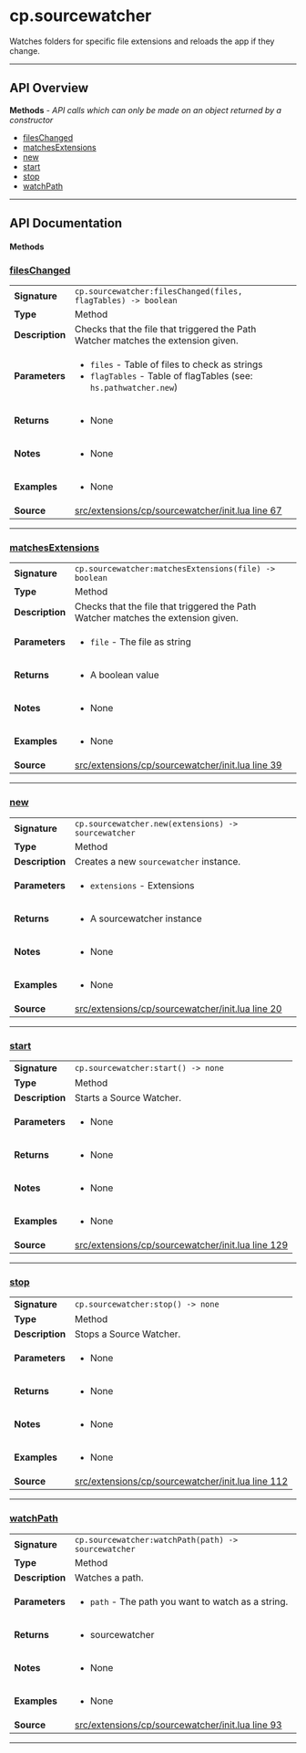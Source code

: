 # cp.sourcewatcher

Watches folders for specific file extensions and reloads the app if they change.

---

## API Overview
**Methods** - _API calls which can only be made on an object returned by a constructor_
 * [filesChanged](#fileschanged)
 * [matchesExtensions](#matchesextensions)
 * [new](#new)
 * [start](#start)
 * [stop](#stop)
 * [watchPath](#watchpath)


---

## API Documentation

#### Methods


### [filesChanged](#fileschanged)

|                                             |                                                                                     |
| --------------------------------------------|-------------------------------------------------------------------------------------|
| **Signature**                               | `cp.sourcewatcher:filesChanged(files, flagTables) -> boolean`                                                                    |
| **Type**                                    | Method                                                                     |
| **Description**                             | Checks that the file that triggered the Path Watcher matches the extension given.                                                                     |
| **Parameters**                              | <ul><li>`files`      - Table of files to check as strings</li><li>`flagTables` - Table of flagTables (see: `hs.pathwatcher.new`)</li></ul> |
| **Returns**                                 | <ul><li>None</li></ul>          |
| **Notes**                                   | <ul><li>None</li></ul> |
| **Examples**                                | <ul><li>None</li></ul> |
| **Source**                                  | [src/extensions/cp/sourcewatcher/init.lua line 67](https://github.com/CommandPost/CommandPost/blob/develop/src/extensions/cp/sourcewatcher/init.lua#L67) |

---


### [matchesExtensions](#matchesextensions)

|                                             |                                                                                     |
| --------------------------------------------|-------------------------------------------------------------------------------------|
| **Signature**                               | `cp.sourcewatcher:matchesExtensions(file) -> boolean`                                                                    |
| **Type**                                    | Method                                                                     |
| **Description**                             | Checks that the file that triggered the Path Watcher matches the extension given.                                                                     |
| **Parameters**                              | <ul><li>`file`       - The file as string</li></ul> |
| **Returns**                                 | <ul><li>A boolean value</li></ul>          |
| **Notes**                                   | <ul><li>None</li></ul> |
| **Examples**                                | <ul><li>None</li></ul> |
| **Source**                                  | [src/extensions/cp/sourcewatcher/init.lua line 39](https://github.com/CommandPost/CommandPost/blob/develop/src/extensions/cp/sourcewatcher/init.lua#L39) |

---


### [new](#new)

|                                             |                                                                                     |
| --------------------------------------------|-------------------------------------------------------------------------------------|
| **Signature**                               | `cp.sourcewatcher.new(extensions) -> sourcewatcher`                                                                    |
| **Type**                                    | Method                                                                     |
| **Description**                             | Creates a new `sourcewatcher` instance.                                                                     |
| **Parameters**                              | <ul><li>`extensions`     - Extensions</li></ul> |
| **Returns**                                 | <ul><li>A sourcewatcher instance</li></ul>          |
| **Notes**                                   | <ul><li>None</li></ul> |
| **Examples**                                | <ul><li>None</li></ul> |
| **Source**                                  | [src/extensions/cp/sourcewatcher/init.lua line 20](https://github.com/CommandPost/CommandPost/blob/develop/src/extensions/cp/sourcewatcher/init.lua#L20) |

---


### [start](#start)

|                                             |                                                                                     |
| --------------------------------------------|-------------------------------------------------------------------------------------|
| **Signature**                               | `cp.sourcewatcher:start() -> none`                                                                    |
| **Type**                                    | Method                                                                     |
| **Description**                             | Starts a Source Watcher.                                                                     |
| **Parameters**                              | <ul><li>None</li></ul> |
| **Returns**                                 | <ul><li>None</li></ul>          |
| **Notes**                                   | <ul><li>None</li></ul> |
| **Examples**                                | <ul><li>None</li></ul> |
| **Source**                                  | [src/extensions/cp/sourcewatcher/init.lua line 129](https://github.com/CommandPost/CommandPost/blob/develop/src/extensions/cp/sourcewatcher/init.lua#L129) |

---


### [stop](#stop)

|                                             |                                                                                     |
| --------------------------------------------|-------------------------------------------------------------------------------------|
| **Signature**                               | `cp.sourcewatcher:stop() -> none`                                                                    |
| **Type**                                    | Method                                                                     |
| **Description**                             | Stops a Source Watcher.                                                                     |
| **Parameters**                              | <ul><li>None</li></ul> |
| **Returns**                                 | <ul><li>None</li></ul>          |
| **Notes**                                   | <ul><li>None</li></ul> |
| **Examples**                                | <ul><li>None</li></ul> |
| **Source**                                  | [src/extensions/cp/sourcewatcher/init.lua line 112](https://github.com/CommandPost/CommandPost/blob/develop/src/extensions/cp/sourcewatcher/init.lua#L112) |

---


### [watchPath](#watchpath)

|                                             |                                                                                     |
| --------------------------------------------|-------------------------------------------------------------------------------------|
| **Signature**                               | `cp.sourcewatcher:watchPath(path) -> sourcewatcher`                                                                    |
| **Type**                                    | Method                                                                     |
| **Description**                             | Watches a path.                                                                     |
| **Parameters**                              | <ul><li>`path`       - The path you want to watch as a string.</li></ul> |
| **Returns**                                 | <ul><li>sourcewatcher</li></ul>          |
| **Notes**                                   | <ul><li>None</li></ul> |
| **Examples**                                | <ul><li>None</li></ul> |
| **Source**                                  | [src/extensions/cp/sourcewatcher/init.lua line 93](https://github.com/CommandPost/CommandPost/blob/develop/src/extensions/cp/sourcewatcher/init.lua#L93) |

---

